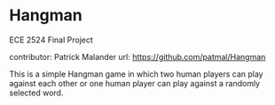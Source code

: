 Hangman
=======

ECE 2524 Final Project

contributor: Patrick Malander
url: https://github.com/patmal/Hangman

This is a simple Hangman game in which two human players can play against each other or one human player can play against a randomly selected word.


